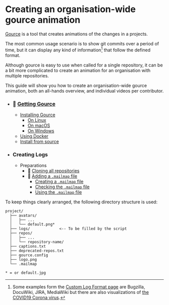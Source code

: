 # Creating an organisation-wide gource animation

[Gource](https://gource.io/) is a tool that creates animations of the changes in a projects.

The most common usage scenario is to show git commits over a period of time, but it can display any kind of information[^1] that follow the defined format.

Although gource is easy to use when called for a single repository, it can be a bit more complicated to create an animation for an organisation with multiple repositories.

This guide will show you how to create an organisation-wide gource animation, both an all-hands overview, and individual videos per contributor.

- ### 📄 [Getting Gource](01.getting.md)
  - [Installing Gource](01.getting.md#installing-gource)
    - [On Linux](01.getting.md#on-linux)
    - [On macOS](01.getting.md#on-macos)
    - [On Windows](01.getting.md#on-windows)
  - [Using Docker](01.getting.md#using-docker)
  - [Install from source](01.getting.md#install-from-source)

- ### Creating Logs
  - Preparations
    - 📄 [Cloning all repositories](02.logs.before.repos.md)
    - 📄 [Adding a `.mailmap` file](03.logs.before.mailmap.md)
      - [Creating a `.mailmap` file](03.logs.before.mailmap.md#creating-a-mailmap-file)
      - [Checking the `.mailmap` file](03.logs.before.mailmap.md#checking-the-mailmap-file)
      - [Using the `.mailmap` file](03.logs.before.mailmap.md#using-the-mailmap-file)

To keep things clearly arranged, the following directory structure is used:

```
project/
  ├── avatars/
  │   ├── ...
  │   └── default.png*
  ├── logs/             <-- To be filled by the script
  ├── repos/
  │   ├── ...
  │   └── repository-name/
  ├── captions.txt
  ├── deprecated-repos.txt
  ├── gource.config
  ├── logo.png
  └── .mailmap

* = or default.jpg
```

[^1]: Some examples form the [Custom Log Format page](https://github.com/acaudwell/Gource/wiki/Custom-Log-Format) are
Bugzilla, DocuWiki, JIRA, MediaWiki but there are also visualizations
of [the COVID19 Corona virus](https://github.com/sulmar/gource-covid19).
